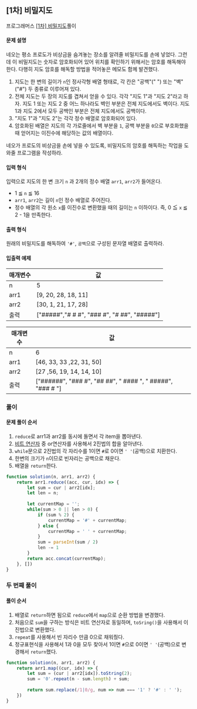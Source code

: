 ## [1차] 비밀지도

프로그래머스 [[1차] 비밀지도](https://school.programmers.co.kr/learn/courses/30/lessons/17681)풀이 

#### 문제 설명

네오는 평소 프로도가 비상금을 숨겨놓는 장소를 알려줄 비밀지도를 손에 넣었다. 그런데 이 비밀지도는 숫자로 암호화되어 있어 위치를 확인하기 위해서는 암호를 해독해야 한다. 다행히 지도 암호를 해독할 방법을 적어놓은 메모도 함께 발견했다.

1. 지도는 한 변의 길이가 `n`인 정사각형 배열 형태로, 각 칸은 "공백"(" ") 또는 "벽"("#") 두 종류로 이루어져 있다.
2. 전체 지도는 두 장의 지도를 겹쳐서 얻을 수 있다. 각각 "지도 1"과 "지도 2"라고 하자. 지도 1 또는 지도 2 중 어느 하나라도 벽인 부분은 전체 지도에서도 벽이다. 지도 1과 지도 2에서 모두 공백인 부분은 전체 지도에서도 공백이다.
3. "지도 1"과 "지도 2"는 각각 정수 배열로 암호화되어 있다.
4. 암호화된 배열은 지도의 각 가로줄에서 벽 부분을 `1`, 공백 부분을 `0`으로 부호화했을 때 얻어지는 이진수에 해당하는 값의 배열이다.

네오가 프로도의 비상금을 손에 넣을 수 있도록, 비밀지도의 암호를 해독하는 작업을 도와줄 프로그램을 작성하라.

#### 입력 형식

입력으로 지도의 한 변 크기 `n` 과 2개의 정수 배열 `arr1`, `arr2`가 들어온다.

- 1 ≦ `n` ≦ 16
- `arr1`, `arr2`는 길이 `n`인 정수 배열로 주어진다.
- 정수 배열의 각 원소 `x`를 이진수로 변환했을 때의 길이는 `n` 이하이다. 즉, 0 ≦ `x` ≦ 2 - 1을 만족한다.

#### 출력 형식

원래의 비밀지도를 해독하여 `'#'`, `공백`으로 구성된 문자열 배열로 출력하라.

#### 입출력 예제

| 매개변수 | 값 |
| --- | --- |
| n | 5 |
| arr1 | [9, 20, 28, 18, 11] |
| arr2 | [30, 1, 21, 17, 28] |
| 출력 | ["#####","# # #", "### #", "# ##", "#####"] |

| 매개변수 | 값 |
| --- | --- |
| n | 6 |
| arr1 | [46, 33, 33 ,22, 31, 50] |
| arr2 | [27 ,56, 19, 14, 14, 10] |
| 출력 | ["######", "### #", "## ##", " #### ", " #####", "### # "] |

### 풀이

#### 문제 풀이 순서
1. `reduce`로 arr1과 arr2를 동시에 돌면서 각 item을 뽑아낸다.
2. [비트 연산자](http://www.tcpschool.com/c/c_operator_bitwise) 중 or연산자를 사용해서 2진법의 합을 알아낸다.
3. `while`문으로 2진법의 각 자리수를 1이면 `#`로 0이면 `' '`(공백)으로 치환한다.
4. 한변의 크기가 `n`이므로 빈자리는 공백으로 채운다.
5. 배열을 `return`한다.

```js
function solution(n, arr1, arr2) {
    return arr1.reduce((acc, cur, idx) => {
        let sum = cur | arr2[idx];
        let len = n;
        
        let currentMap = '';
        while(sum > 0 || len > 0) {
            if (sum % 2) {
                currentMap = '#' + currentMap;
            } else {
                currentMap = ' ' + currentMap;
            }
            sum = parseInt(sum / 2)
            len -= 1
        }
        return acc.concat(currentMap);
    }, [])
}
```

### 두 번째 풀이

#### 풀이 순서
1. 배열로 `return`하면 됨으로 `reduce`에서 `map`으로 순환 방법을 변경했다.
2. 처음으로 `sum`을 구하는 방식은 비트 연산자로 동일하며, `toSring()`을 사용해서 이진법으로 변환했다.
3. `repeat`를 사용해서 빈 자리수 만큼 0으로 채워줬다.
4. 정규표현식을 사용해서 1과 0을 모두 찾아서 1이면 `#`으로 0이면 `' '`(공백)으로 변경해서 `return`했다.
```js
function solution(n, arr1, arr2) {
    return arr1.map((cur, idx) => {
        let sum = (cur | arr2[idx]).toString(2);
        sum = '0'.repeat(n - sum.length) + sum;
        
        return sum.replace(/1|0/g, num => num === '1' ? '#' : ' ');
    })
}
```